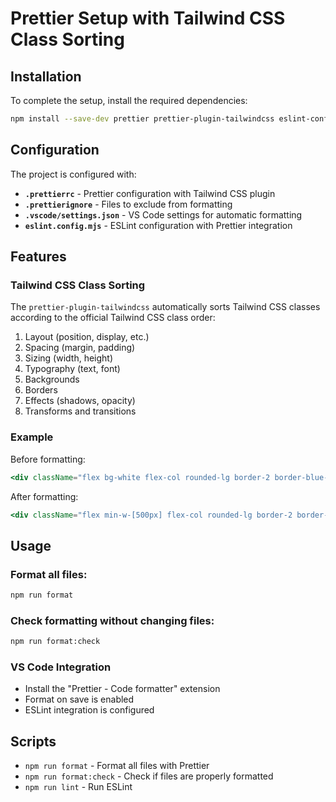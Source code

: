 # Prettier Setup with Tailwind CSS Class Sorting

## Installation

To complete the setup, install the required dependencies:

```bash
npm install --save-dev prettier prettier-plugin-tailwindcss eslint-config-prettier eslint-plugin-prettier
```

## Configuration

The project is configured with:

- **`.prettierrc`** - Prettier configuration with Tailwind CSS plugin
- **`.prettierignore`** - Files to exclude from formatting
- **`.vscode/settings.json`** - VS Code settings for automatic formatting
- **`eslint.config.mjs`** - ESLint configuration with Prettier integration

## Features

### Tailwind CSS Class Sorting
The `prettier-plugin-tailwindcss` automatically sorts Tailwind CSS classes according to the official Tailwind CSS class order:

1. Layout (position, display, etc.)
2. Spacing (margin, padding)
3. Sizing (width, height)
4. Typography (text, font)
5. Backgrounds
6. Borders
7. Effects (shadows, opacity)
8. Transforms and transitions

### Example
Before formatting:
```jsx
<div className="flex bg-white flex-col rounded-lg border-2 border-blue-300 shadow-2xl py-8 px-4 min-w-[500px]">
```

After formatting:
```jsx
<div className="flex min-w-[500px] flex-col rounded-lg border-2 border-blue-300 bg-white px-4 py-8 shadow-2xl">
```

## Usage

### Format all files:
```bash
npm run format
```

### Check formatting without changing files:
```bash
npm run format:check
```

### VS Code Integration
- Install the "Prettier - Code formatter" extension
- Format on save is enabled
- ESLint integration is configured

## Scripts

- `npm run format` - Format all files with Prettier
- `npm run format:check` - Check if files are properly formatted
- `npm run lint` - Run ESLint 